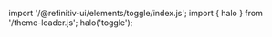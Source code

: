 <!--
type: template
name: toggle
-->

import '/@refinitiv-ui/elements/toggle/index.js';
import { halo } from '/theme-loader.js';
halo('toggle');
